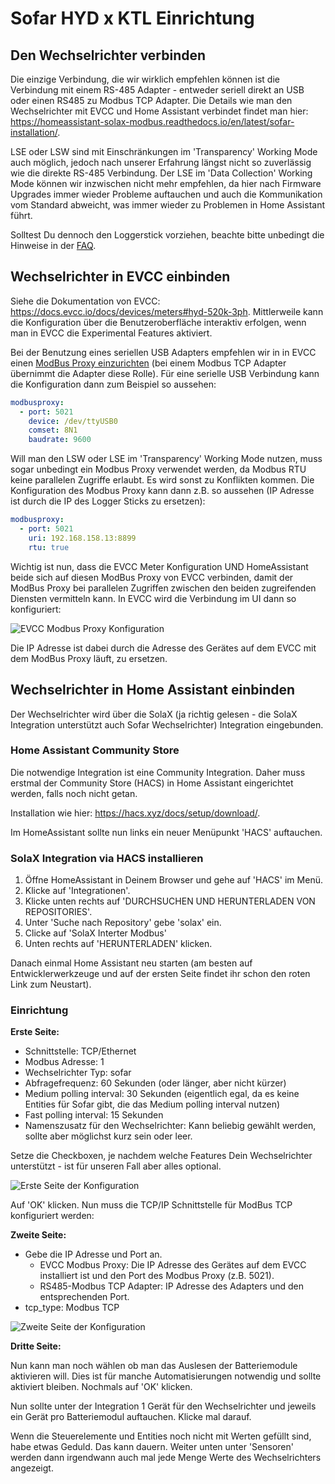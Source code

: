 # Sofar HYD x KTL Einrichtung

## Den Wechselrichter verbinden

Die einzige Verbindung, die wir wirklich empfehlen können ist die Verbindung mit einem RS-485 Adapter - entweder seriell direkt an USB oder einen RS485 zu Modbus TCP Adapter. Die Details wie man den Wechselrichter mit EVCC und Home Assistant verbindet findet man hier: https://homeassistant-solax-modbus.readthedocs.io/en/latest/sofar-installation/.

LSE oder LSW sind mit Einschränkungen im 'Transparency' Working Mode auch möglich, jedoch nach unserer Erfahrung längst nicht so zuverlässig wie die direkte RS-485 Verbindung. Der LSE im 'Data Collection' Working Mode können wir inzwischen nicht mehr empfehlen, da hier nach Firmware Upgrades immer wieder Probleme auftauchen und auch die Kommunikation vom Standard abweicht, was immer wieder zu Problemen in Home Assistant führt.

Solltest Du dennoch den Loggerstick vorziehen, beachte bitte unbedingt die Hinweise in der [FAQ](https://homeassistant-solax-modbus.readthedocs.io/en/latest/sofar-faq/).


## Wechselrichter in EVCC einbinden

Siehe die Dokumentation von EVCC: https://docs.evcc.io/docs/devices/meters#hyd-520k-3ph. Mittlerweile kann die Konfiguration über die Benutzeroberfläche interaktiv erfolgen, wenn man in EVCC die Experimental Features aktiviert.

Bei der Benutzung eines seriellen USB Adapters empfehlen wir in in EVCC einen [ModBus Proxy einzurichten](https://docs.evcc.io/docs/reference/configuration/modbusproxy) (bei einem Modbus TCP Adapter übernimmt die Adapter diese Rolle). Für eine serielle USB Verbindung kann die Konfiguration dann zum Beispiel so aussehen:

```yaml
modbusproxy:
  - port: 5021
    device: /dev/ttyUSB0
    comset: 8N1
    baudrate: 9600
```

Will man den LSW oder LSE im 'Transparency' Working Mode nutzen, muss sogar unbedingt ein Modbus Proxy verwendet werden, da Modbus RTU keine parallelen Zugriffe erlaubt. Es wird sonst zu Konflikten kommen. Die Konfiguration des Modbus Proxy kann dann z.B. so aussehen (IP Adresse ist durch die IP des Logger Sticks zu ersetzen):

```yaml
modbusproxy:
  - port: 5021
    uri: 192.168.158.13:8899
    rtu: true
```

Wichtig ist nun, dass die EVCC Meter Konfiguration UND HomeAssistant beide sich auf diesen ModBus Proxy von EVCC verbinden, damit der ModBus Proxy bei parallelen Zugriffen zwischen den beiden zugreifenden Diensten vermitteln kann. In EVCC wird die Verbindung im UI dann so konfiguriert:

![EVCC Modbus Proxy Konfiguration](./img/evcc-modbus-proxy-config.png)

Die IP Adresse ist dabei durch die Adresse des Gerätes auf dem EVCC mit dem ModBus Proxy läuft, zu ersetzen.


## Wechselrichter in Home Assistant einbinden

Der Wechselrichter wird über die SolaX (ja richtig gelesen - die SolaX Integration unterstützt auch Sofar Wechselrichter) Integration eingebunden.

### Home Assistant Community Store 

Die notwendige Integration ist eine Community Integration. Daher muss erstmal der Community Store (HACS) in Home Assistant eingerichtet werden, falls noch nicht getan.

Installation wie hier: https://hacs.xyz/docs/setup/download/.

Im HomeAssistant sollte nun links ein neuer Menüpunkt 'HACS' auftauchen.

### SolaX Integration via HACS installieren

1. Öffne HomeAssistant in Deinem Browser und gehe auf 'HACS' im Menü.
2. Klicke auf 'Integrationen'.
3. Klicke unten rechts auf 'DURCHSUCHEN UND HERUNTERLADEN VON REPOSITORIES'.
4. Unter 'Suche nach Repository' gebe 'solax' ein.
5. Clicke auf 'SolaX Interter Modbus'
6. Unten rechts auf 'HERUNTERLADEN' klicken.

Danach einmal Home Assistant neu starten (am besten auf Entwicklerwerkzeuge und auf der ersten Seite findet ihr schon den roten Link zum Neustart).

### Einrichtung

**Erste Seite:**

- Schnittstelle: TCP/Ethernet
- Modbus Adresse: 1
- Wechselrichter Typ: sofar
- Abfragefrequenz: 60 Sekunden (oder länger, aber nicht kürzer)
- Medium polling interval: 30 Sekunden (eigentlich egal, da es keine Entities für Sofar gibt, die das Medium polling interval nutzen)
- Fast polling interval: 15 Sekunden
- Namenszusatz für den Wechselrichter: Kann beliebig gewählt werden, sollte aber möglichst kurz sein oder leer.

Setze die Checkboxen, je nachdem welche Features Dein Wechselrichter unterstützt - ist für unseren Fall aber alles optional.

![Erste Seite der Konfiguration](./img/setup-page1.png)

Auf 'OK' klicken. Nun muss die TCP/IP Schnittstelle für ModBus TCP konfiguriert werden:

**Zweite Seite:**

- Gebe die IP Adresse und Port an.
  - EVCC Modbus Proxy: Die IP Adresse des Gerätes auf dem EVCC installiert ist und den Port des Modbus Proxy (z.B. 5021).
  - RS485-Modbus TCP Adapter: IP Adresse des Adapters und den entsprechenden Port.
- tcp_type: Modbus TCP

![Zweite Seite der Konfiguration](./img/setup-page2.png)

**Dritte Seite:**

Nun kann man noch wählen ob man das Auslesen der Batteriemodule aktivieren will. Dies ist für manche Automatisierungen notwendig und sollte aktiviert bleiben. Nochmals auf 'OK' klicken.

Nun sollte unter der Integration 1 Gerät für den Wechselrichter und jeweils ein Gerät pro Batteriemodul auftauchen. Klicke mal darauf.

Wenn die Steuerelemente und Entities noch nicht mit Werten gefüllt sind, habe etwas Geduld. Das kann dauern. Weiter unten unter 'Sensoren' werden dann irgendwann auch mal jede Menge Werte des Wechselrichters angezeigt.

